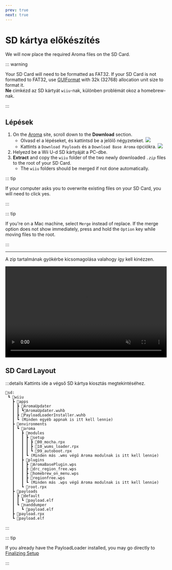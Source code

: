 ```yaml
---
prev: true
next: true
---
```


# SD kártya előkészítés

We will now place the required Aroma files on the SD Card.

::: warning

Your SD Card will need to be formatted as FAT32. If your SD Card is not formatted to FAT32, use [GUIFormat](http://ridgecrop.co.uk/index.htm?guiformat.htm) with 32k (32768) allocation unit size to format it.\
**Ne** cimkézd az SD kártyát `wiiu`-nak, különben problémát okoz a homebrew-nak.

:::

## Lépések

1. On the [Aroma](https://aroma.foryour.cafe) site, scroll down to the **Download** section.
   - Olvasd el a lépéseket, és kattintsd be a jelölő négyzeteket.
     ![](/assets/img/guide/Aroma_Box.png)
   - Kattints a `Download Payloads` és a `Download Base Aroma` opciókra.
     ![](/assets/img/guide/Aroma_DL.png)
2. Helyezd be a Wii U-d SD kártyáját a PC-dbe.
3. **Extract** and copy the `wiiu` folder of the two newly downloaded _`.zip`_ files to the root of your SD Card.
   - The `wiiu` folders should be merged if not done automatically.

::: tip

If your computer asks you to overwrite existing files on your SD Card, you will need to click yes.

:::

::: tip

If you're on a Mac machine, select `Merge` instead of replace. If the merge option does not show immediately, press and hold the `Option` key while moving files to the root.

:::

----------

A zip tartalmának gyökérbe kicsomagolása valahogy így kell kinézzen.

<div style="position: relative; padding-bottom: 56.25%; height: 0; overflow: hidden; max-width: 100%; height: auto;">
  <video style="position: absolute; top: 0; left: 0; width: 100%; height: 100%;" controls muted>
    <source src="/assets/img/guide/SD_Prep.mp4" type="video/mp4">
    
    Your browser does not support the video tag.
  </video>
</div>

## SD Card Layout

:::details Kattints ide a végső SD kártya kiosztás megtekintéséhez.

```
💾sd:
 ┗ 📂wiiu
   ┣ 📂apps
   ┃ ┣ 📂AromaUpdater
   ┃ ┃ ┗📜AromaUpdater.wuhb
   ┃ ┣ 📜PayloadLoaderInstaller.wuhb
   ┃ ┗ (Minden egyéb appnak is itt kell lennie)
   ┣ 📂environments
   ┃ ┗ 📂aroma
   ┃   ┣ 📂modules
   ┃   ┃ ┣ 📂setup
   ┃   ┃ ┃ ┣ 📜00_mocha.rpx
   ┃   ┃ ┃ ┣ 📜10_wums_loader.rpx
   ┃   ┃ ┃ ┗ 📜99_autoboot.rpx
   ┃   ┃ ┗ (Minden más .wms végű Aroma modulnak is itt kell lennie)
   ┃   ┣ 📂plugins
   ┃   ┃ ┣ 📜AromaBasePlugin.wps
   ┃   ┃ ┣ 📜drc_region_free.wps
   ┃   ┃ ┣ 📜homebrew_on_menu.wps
   ┃   ┃ ┣ 📜regionfree.wps
   ┃   ┃ ┗ (Minden más .wps végű Aroma modulnak is itt kell lennie)
   ┃   ┗ 📜root.rpx
   ┣ 📂payloads
   ┃ ┣ 📂default
   ┃ ┃ ┗ 📜payload.elf
   ┃ ┗ 📂nanddumper
   ┃   ┗ 📜payload.elf
   ┣ 📜payload.rpx
   ┗ 📜payload.elf
```

:::

::: tip

If you already have the PayloadLoader installed, you may go directly to [Finalizing Setup](./finalizing-setup.md)

:::
